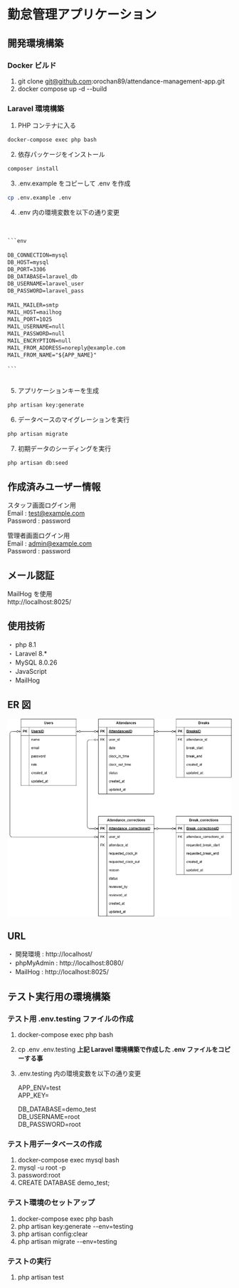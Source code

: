 # 勤怠管理アプリケーション

## 開発環境構築

### Docker ビルド

1. git clone git@github.com:orochan89/attendance-management-app.git
2. docker compose up -d --build

### Laravel 環境構築

1. PHP コンテナに入る

```bash
docker-compose exec php bash
```

2. 依存パッケージをインストール

```bash
composer install
```

3. .env.example をコピーして .env を作成

```bash
cp .env.example .env
```

4. .env 内の環境変数を以下の通り変更
<pre><code class="language-env">

```env

DB_CONNECTION=mysql
DB_HOST=mysql
DB_PORT=3306
DB_DATABASE=laravel_db
DB_USERNAME=laravel_user
DB_PASSWORD=laravel_pass

MAIL_MAILER=smtp
MAIL_HOST=mailhog
MAIL_PORT=1025
MAIL_USERNAME=null
MAIL_PASSWORD=null
MAIL_ENCRYPTION=null
MAIL_FROM_ADDRESS=noreply@example.com
MAIL_FROM_NAME="${APP_NAME}"

```

</code></pre>

5. アプリケーションキーを生成

```bash
php artisan key:generate
```

6. データベースのマイグレーションを実行

```bash
php artisan migrate
```

7. 初期データのシーディングを実行

```bash
php artisan db:seed
```

## 作成済みユーザー情報

スタッフ画面ログイン用  
Email : test@example.com  
Password : password

管理者画面ログイン用  
Email : admin@example.com  
Password : password

## メール認証

MailHog を使用  
http://localhost:8025/

## 使用技術

・ php 8.1  
・ Laravel 8.\*  
・ MySQL 8.0.26  
・ JavaScript  
・ MailHog

## ER 図

![ER図](ER.drawio.png)

## URL

・ 開発環境 : http://localhost/  
・ phpMyAdmin : http://localhost:8080/  
・ MailHog : http://localhost:8025/

## テスト実行用の環境構築

### テスト用 .env.testing ファイルの作成

1. docker-compose exec php bash
2. cp .env .env.testing **上記 Laravel 環境構築で作成した .env ファイルをコピーする事**
3. .env.testing 内の環境変数を以下の通り変更

   APP_ENV=test  
   APP_KEY=

   DB_DATABASE=demo_test  
    DB_USERNAME=root  
    DB_PASSWORD=root

### テスト用データベースの作成

1. docker-compose exec mysql bash
2. mysql -u root -p
3. password:root
4. CREATE DATABASE demo_test;

### テスト環境のセットアップ

1. docker-compose exec php bash
2. php artisan key:generate --env=testing
3. php artisan config:clear
4. php artisan migrate --env=testing

### テストの実行

1. php artisan test
